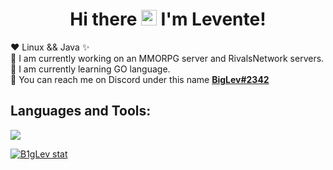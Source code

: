 <div align="center">
 <h1>Hi there <img src="https://media.giphy.com/media/hvRJCLFzcasrR4ia7z/giphy.gif" width="25px"> I'm Levente!</h1>
</div>

:heart: Linux && Java ✨ <br> 
🔭 I am currently working on an MMORPG server and RivalsNetwork servers. <br>
🌱 I am currently learning GO language. <br>
💬 You can reach me on Discord under this name **[BigLev#2342](https://discord.com/users/326265564341338123)**


 
## Languages and Tools:
<img src="https://skillicons.dev/icons?i=java,go,dotnet,nodejs,nextjs,ts,git,docker,gcp,mongodb,mysql,unity,idea,vscode,linux&perline=5" />


[![B1gLev stat](https://github-readme-stats.vercel.app/api?username=B1gLev&theme=synthwave&show_icons=true)](https://github.com/B1gLev/b1glev)


<!--
**B1gLev/b1glev** is a ✨ _special_ ✨ repository because its `README.md` (this file) appears on your GitHub profile.

Here are some ideas to get you started:

- 🔭 I’m currently working on ...
- 🌱 I’m currently learning ...
- 👯 I’m looking to collaborate on ...
- 🤔 I’m looking for help with ...
- 💬 Ask me about ...
- 📫 How to reach me: ...
- 😄 Pronouns: ...
- ⚡ Fun fact: ...
-->
